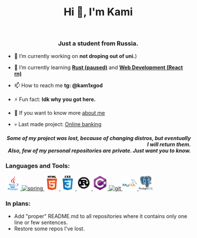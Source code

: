 <h1 align="center">Hi 👋, I'm Kami</h1>
<img src="https://i.pinimg.com/originals/38/d3/0e/38d30ecfe41c21551c043443d330d637.gif" alt="">
<h3 align="center">Just a student from Russia.</h3>

- 🔭 I’m currently working on **not droping out of uni.**)

- 🌱 I’m currently learning [**Rust (paused)**](https://github.com/kam1xgod/learning_rust_roadmap) and [**Web Development (React rn)**](https://github.com/kam1xgod/learning_web_dev)

- 📫 How to reach me **tg: @kam1xgod**

- ⚡ Fun fact: **Idk why you got here.**

- 🐀 If you want to know more [about me](https://kamixtrash.netlify.app/)

- 💀 Last made project: [Online banking](https://github.com/kam1xgod/sbt_finalProject)

<h5 align="right">Some of my project was lost, because of changing distros, but eventually I will return them.</br>Also, few of my personal repositories are private. Just want you to know.</h5>

<h3 align="left">Languages and Tools:</h3>
<p align="left"> 
  <a href="https://www.java.com" target="_blank" rel="noreferrer"> <img src="https://raw.githubusercontent.com/devicons/devicon/master/icons/java/java-original.svg" alt="java" width="40" height="40"/> </a>
  <a href="https://spring.io/" target="_blank" rel="noreferrer"> <img src="https://www.vectorlogo.zone/logos/springio/springio-icon.svg" alt="spring" width="40" height="40"/> </a> 
  <a href="https://www.w3.org/html/" target="_blank" rel="noreferrer"> <img src="https://raw.githubusercontent.com/devicons/devicon/master/icons/html5/html5-original-wordmark.svg" alt="html5" width="40" height="40"/> </a> 
  <a href="https://www.w3schools.com/css/" target="_blank" rel="noreferrer"> <img src="https://raw.githubusercontent.com/devicons/devicon/master/icons/css3/css3-original-wordmark.svg" alt="css3" width="40" height="40"/> </a>
  <a href="https://www.rust-lang.org" target="_blank" rel="noreferrer"> <img src="https://raw.githubusercontent.com/devicons/devicon/master/icons/rust/rust-plain.svg" alt="rust" width="40" height="40"/> </a>
  <a href="https://www.w3schools.com/cs/" target="_blank" rel="noreferrer"> <img src="https://raw.githubusercontent.com/devicons/devicon/master/icons/csharp/csharp-original.svg" alt="csharp" width="40" height="40"/> </a>
  <a href="https://git-scm.com/" target="_blank" rel="noreferrer"> <img src="https://www.vectorlogo.zone/logos/git-scm/git-scm-icon.svg" alt="git" width="40" height="40"/> </a>
  <a href="https://www.mysql.com/" target="_blank" rel="noreferrer"> <img src="https://raw.githubusercontent.com/devicons/devicon/master/icons/mysql/mysql-original-wordmark.svg" alt="mysql" width="40" height="40"/> </a>
  <a href="https://www.postgresql.org" target="_blank" rel="noreferrer"> <img src="https://raw.githubusercontent.com/devicons/devicon/master/icons/postgresql/postgresql-original-wordmark.svg" alt="postgresql" width="40" height="40"/> </a>
</p>
<h3 align="left">In plans:</h3>

- Add "proper" README.md to all repositories where it contains only one line or few sentences.
- Restore some repos I've lost.
